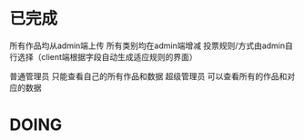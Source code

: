 
# 已完成
  所有作品均从admin端上传
  所有类别均在admin端增减
  投票规则/方式由admin自行选择（client端根据字段自动生成适应规则的界面）

  普通管理员 只能查看自己的所有作品和数据
  超级管理员 可以查看所有的作品和对应的数据

# DOING
